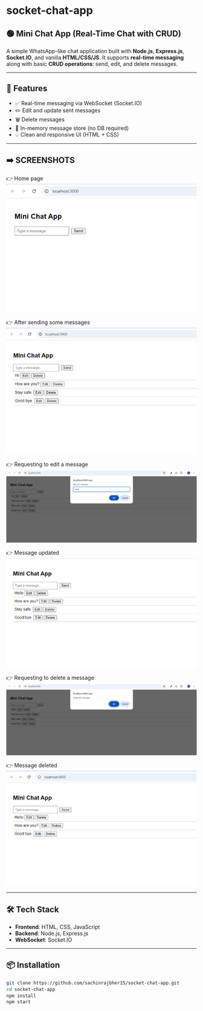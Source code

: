 # socket-chat-app

## 🟢 Mini Chat App (Real-Time Chat with CRUD)

A simple WhatsApp-like chat application built with **Node.js**, **Express.js**, **Socket.IO**, and vanilla **HTML/CSS/JS**. It supports **real-time messaging** along with basic **CRUD operations**: send, edit, and delete messages.

---

## 🔧 Features
- ✅ Real-time messaging via WebSocket (Socket.IO)
- ✏️ Edit and update sent messages
- 🗑️ Delete messages
- 📜 In-memory message store (no DB required)
- 💡 Clean and responsive UI (HTML + CSS)

---

## ➡️ SCREENSHOTS

👉 Home page  
![](screenshots/1homepage.png)

👉 After sending some messages  
![](screenshots/2sentmessages.png)

👉 Requesting to edit a message  
![](screenshots/3editmessage.png)

👉 Message updated  
![](screenshots/4messageupdated.png)

👉 Requesting to delete a message  
![](screenshots/5deletemessage.png)

👉 Message deleted  
![](screenshots/6messagedeleted.png)

---

## 🛠 Tech Stack
- **Frontend**: HTML, CSS, JavaScript
- **Backend**: Node.js, Express.js
- **WebSocket**: Socket.IO

---

## 📦 Installation
```bash
git clone https://github.com/sachinrajbher15/socket-chat-app.git
cd socket-chat-app
npm install
npm start
